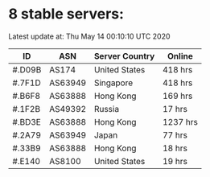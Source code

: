 # 8 stable servers:

Latest update at: Thu May 14 00:10:10 UTC 2020

| ID | ASN | Server Country | Online |
| -- | --- | -------------- | ------ |
| #.D09B | AS174 | United States | 418 hrs |
| #.7F1D | AS63949 | Singapore | 418 hrs |
| #.B6F8 | AS63888 | Hong Kong | 169 hrs |
| #.1F2B | AS49392 | Russia | 17 hrs |
| #.BD3E | AS63888 | Hong Kong | 1237 hrs |
| #.2A79 | AS63949 | Japan | 77 hrs |
| #.33B9 | AS63888 | Hong Kong | 18 hrs |
| #.E140 | AS8100 | United States | 19 hrs |


